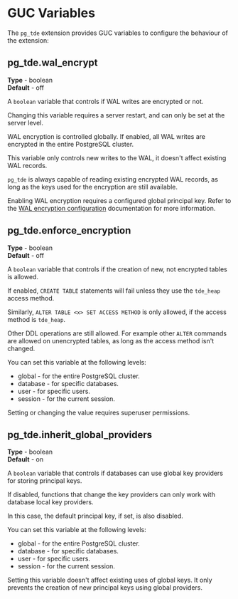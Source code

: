 # GUC Variables

The `pg_tde` extension provides GUC variables to configure the behaviour of the extension:

## pg_tde.wal_encrypt

**Type** - boolean <br>
**Default** - off

A `boolean` variable that controls if WAL writes are encrypted or not.

Changing this variable requires a server restart, and can only be set at the server level.

WAL encryption is controlled globally. If enabled, all WAL writes are encrypted in the entire PostgreSQL cluster.

This variable only controls new writes to the WAL, it doesn't affect existing WAL records.

`pg_tde` is always capable of reading existing encrypted WAL records, as long as the keys used for the encryption are still available.

Enabling WAL encryption requires a configured global principal key. Refer to the [WAL encryption configuration](wal-encryption.md) documentation for more information.

## pg_tde.enforce_encryption

**Type** - boolean <br>
**Default** - off

A `boolean` variable that controls if the creation of new, not encrypted tables is allowed.

If enabled, `CREATE TABLE` statements will fail unless they use the `tde_heap` access method.

Similarly, `ALTER TABLE <x> SET ACCESS METHOD` is only allowed, if the access method is `tde_heap`.

Other DDL operations are still allowed. For example other `ALTER` commands are allowed on unencrypted tables, as long as the access method isn't changed.

You can set this variable at the following levels: 

* global - for the entire PostgreSQL cluster.
* database - for specific databases. 
* user - for specific users.
* session - for the current session.

Setting or changing the value requires superuser permissions.

## pg_tde.inherit_global_providers

**Type** - boolean <br>
**Default** - on

A `boolean` variable that controls if databases can use global key providers for storing principal keys.

If disabled, functions that change the key providers can only work with database local key providers.

In this case, the default principal key, if set, is also disabled.

You can set this variable at the following levels: 

* global - for the entire PostgreSQL cluster.
* database - for specific databases. 
* user - for specific users.
* session - for the current session.


Setting this variable doesn't affect existing uses of global keys. It only prevents the creation of new principal keys using global providers.
